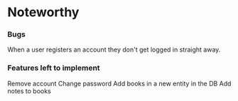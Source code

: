 # Noteworthy

### Bugs

When a user registers an account they don't get logged in straight away.

### Features left to implement

Remove account
Change password
Add books in a new entity in the DB
Add notes to books
